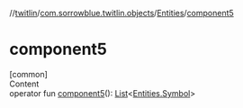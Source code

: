 //[twitlin](../../index.md)/[com.sorrowblue.twitlin.objects](../index.md)/[Entities](index.md)/[component5](component5.md)



# component5  
[common]  
Content  
operator fun [component5](component5.md)(): [List](https://kotlinlang.org/api/latest/jvm/stdlib/kotlin.collections/-list/index.html)<[Entities.Symbol](-symbol/index.md)>  



